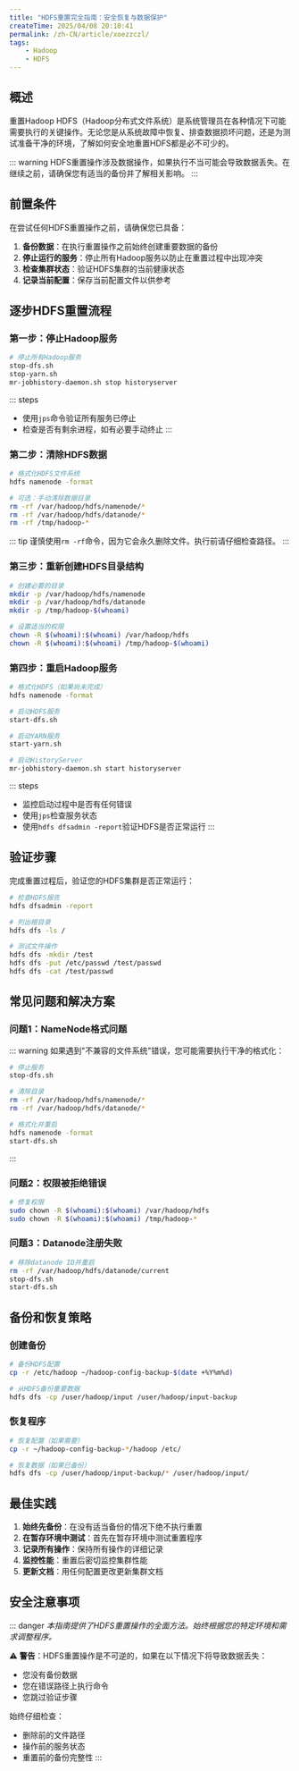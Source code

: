 ```yaml
---
title: "HDFS重置完全指南：安全恢复与数据保护"
createTime: 2025/04/08 20:10:41
permalink: /zh-CN/article/xoezzczl/
tags:
    - Hadoop
    - HDFS
---
```


## 概述

重置Hadoop HDFS（Hadoop分布式文件系统）是系统管理员在各种情况下可能需要执行的关键操作。无论您是从系统故障中恢复、排查数据损坏问题，还是为测试准备干净的环境，了解如何安全地重置HDFS都是必不可少的。

::: warning
HDFS重置操作涉及数据操作，如果执行不当可能会导致数据丢失。在继续之前，请确保您有适当的备份并了解相关影响。
:::

## 前置条件

在尝试任何HDFS重置操作之前，请确保您已具备：

1. **备份数据**：在执行重置操作之前始终创建重要数据的备份
2. **停止运行的服务**：停止所有Hadoop服务以防止在重置过程中出现冲突
3. **检查集群状态**：验证HDFS集群的当前健康状态
4. **记录当前配置**：保存当前配置文件以供参考

## 逐步HDFS重置流程

### 第一步：停止Hadoop服务

```bash
# 停止所有Hadoop服务
stop-dfs.sh
stop-yarn.sh
mr-jobhistory-daemon.sh stop historyserver
```

::: steps
- 使用`jps`命令验证所有服务已停止
- 检查是否有剩余进程，如有必要手动终止
:::

### 第二步：清除HDFS数据

```bash
# 格式化HDFS文件系统
hdfs namenode -format

# 可选：手动清除数据目录
rm -rf /var/hadoop/hdfs/namenode/*
rm -rf /var/hadoop/hdfs/datanode/*
rm -rf /tmp/hadoop-*
```

::: tip
谨慎使用`rm -rf`命令，因为它会永久删除文件。执行前请仔细检查路径。
:::

### 第三步：重新创建HDFS目录结构

```bash
# 创建必要的目录
mkdir -p /var/hadoop/hdfs/namenode
mkdir -p /var/hadoop/hdfs/datanode
mkdir -p /tmp/hadoop-$(whoami)

# 设置适当的权限
chown -R $(whoami):$(whoami) /var/hadoop/hdfs
chown -R $(whoami):$(whoami) /tmp/hadoop-$(whoami)
```

### 第四步：重启Hadoop服务

```bash
# 格式化HDFS（如果尚未完成）
hdfs namenode -format

# 启动HDFS服务
start-dfs.sh

# 启动YARN服务
start-yarn.sh

# 启动HistoryServer
mr-jobhistory-daemon.sh start historyserver
```

::: steps
- 监控启动过程中是否有任何错误
- 使用`jps`检查服务状态
- 使用`hdfs dfsadmin -report`验证HDFS是否正常运行
:::

## 验证步骤

完成重置过程后，验证您的HDFS集群是否正常运行：

```bash
# 检查HDFS报告
hdfs dfsadmin -report

# 列出根目录
hdfs dfs -ls /

# 测试文件操作
hdfs dfs -mkdir /test
hdfs dfs -put /etc/passwd /test/passwd
hdfs dfs -cat /test/passwd
```

## 常见问题和解决方案

### 问题1：NameNode格式问题

::: warning
如果遇到"不兼容的文件系统"错误，您可能需要执行干净的格式化：

```bash
# 停止服务
stop-dfs.sh

# 清除目录
rm -rf /var/hadoop/hdfs/namenode/*
rm -rf /var/hadoop/hdfs/datanode/*

# 格式化并重启
hdfs namenode -format
start-dfs.sh
```
:::

### 问题2：权限被拒绝错误

```bash
# 修复权限
sudo chown -R $(whoami):$(whoami) /var/hadoop/hdfs
sudo chown -R $(whoami):$(whoami) /tmp/hadoop-*
```

### 问题3：Datanode注册失败

```bash
# 移除datanode ID并重启
rm -rf /var/hadoop/hdfs/datanode/current
stop-dfs.sh
start-dfs.sh
```

## 备份和恢复策略

### 创建备份

```bash
# 备份HDFS配置
cp -r /etc/hadoop ~/hadoop-config-backup-$(date +%Y%m%d)

# 从HDFS备份重要数据
hdfs dfs -cp /user/hadoop/input /user/hadoop/input-backup
```

### 恢复程序

```bash
# 恢复配置（如果需要）
cp -r ~/hadoop-config-backup-*/hadoop /etc/

# 恢复数据（如果已备份）
hdfs dfs -cp /user/hadoop/input-backup/* /user/hadoop/input/
```

## 最佳实践

1. **始终先备份**：在没有适当备份的情况下绝不执行重置
2. **在暂存环境中测试**：首先在暂存环境中测试重置程序
3. **记录所有操作**：保持所有操作的详细记录
4. **监控性能**：重置后密切监控集群性能
5. **更新文档**：用任何配置更改更新集群文档

## 安全注意事项

::: danger
*本指南提供了HDFS重置操作的全面方法。始终根据您的特定环境和需求调整程序。*

⚠️ **警告**：HDFS重置操作是不可逆的，如果在以下情况下将导致数据丢失：
- 您没有备份数据
- 您在错误路径上执行命令
- 您跳过验证步骤

始终仔细检查：
- 删除前的文件路径
- 操作前的服务状态
- 重置前的备份完整性
:::


